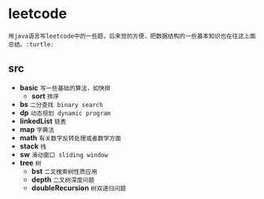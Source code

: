 # leetcode
    用java语言写leetcode中的一些题，后来觉的方便，把数据结构的一些基本知识也在往这上面总结。:turtle:
## src
- **basic**                     `写一些基础的算法，如快排`
   - **sort**                   `排序`
- **bs**                        `二分查找 binary search`
- **dp**                        `动态规划 dynamic program`
- **linkedList**               `链表`
- **map**                      `字典法`
- **math**                      `有关数字反转处理或者数学方面`
- **stack**                     `栈`
- **sw**                        `滑动窗口 sliding window`
- **tree**                     `树`
   - **bst**                     `二叉搜索树性质应用`
   - **depth**                   `二叉树深度问题`
   - **doubleRecursion**         `树双递归问题`